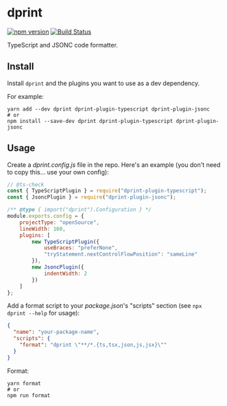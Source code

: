 # dprint

[![npm version](https://badge.fury.io/js/dprint.svg)](https://badge.fury.io/js/dprint)
[![Build Status](https://travis-ci.org/dprint/dprint.svg?branch=master)](https://travis-ci.org/dprint/dprint)

TypeScript and JSONC code formatter.

## Install

Install `dprint` and the plugins you want to use as a dev dependency.

For example:

```
yarn add --dev dprint dprint-plugin-typescript dprint-plugin-jsonc
# or
npm install --save-dev dprint dprint-plugin-typescript dprint-plugin-jsonc
```

## Usage

Create a *dprint.config.js* file in the repo. Here's an example (you don't need to copy this... use your own config):

```js
// @ts-check
const { TypeScriptPlugin } = require("dprint-plugin-typescript");
const { JsoncPlugin } = require("dprint-plugin-jsonc");

/** @type { import("dprint").Configuration } */
module.exports.config = {
    projectType: "openSource",
    lineWidth: 160,
    plugins: [
        new TypeScriptPlugin({
            useBraces: "preferNone",
            "tryStatement.nextControlFlowPosition": "sameLine"
        }),
        new JsoncPlugin({
            indentWidth: 2
        })
    ]
};
```

Add a format script to your *package.json*'s "scripts" section (see `npx dprint --help` for usage):

```json
{
  "name": "your-package-name",
  "scripts": {
    "format": "dprint \"**/*.{ts,tsx,json,js,jsx}\""
  }
}
```

Format:

```
yarn format
# or
npm run format
```
